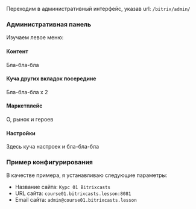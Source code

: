 Переходим в административный интерфейс, указав url: `/bitrix/admin/`

### Административная панель

Изучаем левое меню:

#### Контент
Бла-бла-бла
 
#### Куча других вкладок посередине
Бла-бла-бла x 2

#### Маркетплейс
О, рынок и героев

#### Настройки
Здесь куча настроек и бла-бла-бла


### Пример конфигурирования 
В качестве примера, я устанавливаю следующие параметры:

- Название сайта: `Курс 01 Bitrixcasts`
- URL сайта: `course01.bitrixcasts.lesson:8081`
- Email сайта: `admin@course01.bitrixcasts.lesson`


